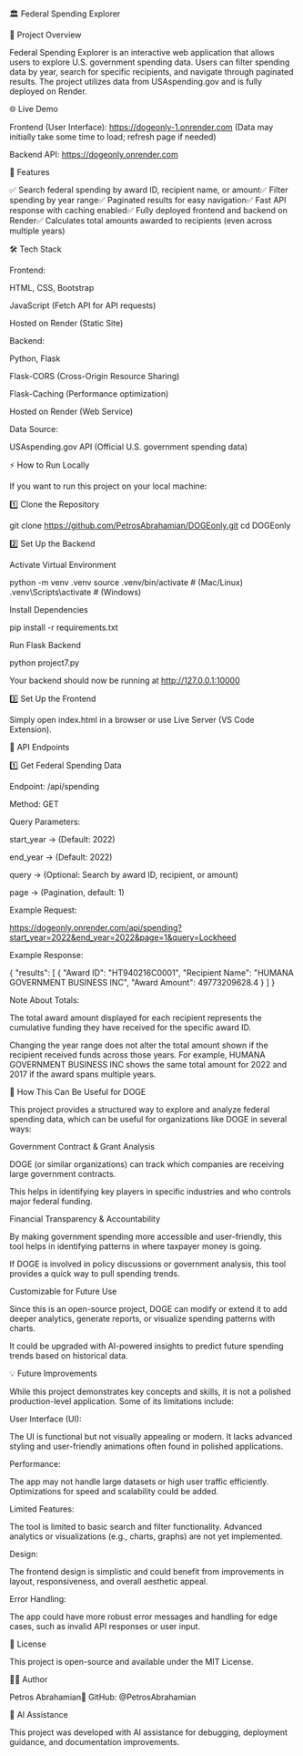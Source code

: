 🏛️ Federal Spending Explorer

📌 Project Overview

Federal Spending Explorer is an interactive web application that allows users to explore U.S. government spending data. Users can filter spending data by year, search for specific recipients, and navigate through paginated results. The project utilizes data from USAspending.gov and is fully deployed on Render.


🌐 Live Demo

Frontend (User Interface): https://dogeonly-1.onrender.com
(Data may initially take some time to load; refresh page if needed)

Backend API: https://dogeonly.onrender.com


🚀 Features

✅ Search federal spending by award ID, recipient name, or amount✅ Filter spending by year range✅ Paginated results for easy navigation✅ Fast API response with caching enabled✅ Fully deployed frontend and backend on Render✅ Calculates total amounts awarded to recipients (even across multiple years)


🛠️ Tech Stack


Frontend:

HTML, CSS, Bootstrap

JavaScript (Fetch API for API requests)

Hosted on Render (Static Site)


Backend:

Python, Flask

Flask-CORS (Cross-Origin Resource Sharing)

Flask-Caching (Performance optimization)

Hosted on Render (Web Service)

Data Source:

USAspending.gov API (Official U.S. government spending data)


⚡ How to Run Locally


If you want to run this project on your local machine:


1️⃣ Clone the Repository

git clone https://github.com/PetrosAbrahamian/DOGEonly.git
cd DOGEonly


2️⃣ Set Up the Backend


Activate Virtual Environment

python -m venv .venv
source .venv/bin/activate  # (Mac/Linux)
.venv\Scripts\activate    # (Windows)

Install Dependencies

pip install -r requirements.txt

Run Flask Backend

python project7.py

Your backend should now be running at http://127.0.0.1:10000


3️⃣ Set Up the Frontend


Simply open index.html in a browser or use Live Server (VS Code Extension).


📡 API Endpoints


1️⃣ Get Federal Spending Data


Endpoint: /api/spending

Method: GET

Query Parameters:

start_year → (Default: 2022)

end_year → (Default: 2022)

query → (Optional: Search by award ID, recipient, or amount)

page → (Pagination, default: 1)

Example Request:

https://dogeonly.onrender.com/api/spending?start_year=2022&end_year=2022&page=1&query=Lockheed

Example Response:

{
  "results": [
    {
      "Award ID": "HT940216C0001",
      "Recipient Name": "HUMANA GOVERNMENT BUSINESS INC",
      "Award Amount": 49773209628.4
    }
  ]
}

Note About Totals:

The total award amount displayed for each recipient represents the cumulative funding they have received for the specific award ID.

Changing the year range does not alter the total amount shown if the recipient received funds across those years. For example, HUMANA GOVERNMENT BUSINESS INC shows the same total amount for 2022 and 2017 if the award spans multiple years.


🚀 How This Can Be Useful for DOGE

This project provides a structured way to explore and analyze federal spending data, which can be useful for organizations like DOGE in several ways:

Government Contract & Grant Analysis

DOGE (or similar organizations) can track which companies are receiving large government contracts.

This helps in identifying key players in specific industries and who controls major federal funding.

Financial Transparency & Accountability

By making government spending more accessible and user-friendly, this tool helps in identifying patterns in where taxpayer money is going.

If DOGE is involved in policy discussions or government analysis, this tool provides a quick way to pull spending trends.

Customizable for Future Use

Since this is an open-source project, DOGE can modify or extend it to add deeper analytics, generate reports, or visualize spending patterns with charts.

It could be upgraded with AI-powered insights to predict future spending trends based on historical data.


💡 Future Improvements

While this project demonstrates key concepts and skills, it is not a polished production-level application. Some of its limitations include:

User Interface (UI):

The UI is functional but not visually appealing or modern. It lacks advanced styling and user-friendly animations often found in polished applications.

Performance:

The app may not handle large datasets or high user traffic efficiently. Optimizations for speed and scalability could be added.

Limited Features:

The tool is limited to basic search and filter functionality. Advanced analytics or visualizations (e.g., charts, graphs) are not yet implemented.

Design:

The frontend design is simplistic and could benefit from improvements in layout, responsiveness, and overall aesthetic appeal.

Error Handling:

The app could have more robust error messages and handling for edge cases, such as invalid API responses or user input.

📜 License

This project is open-source and available under the MIT License.

👨‍💻 Author

Petros Abrahamian🚀 GitHub: @PetrosAbrahamian

🤖 AI Assistance

This project was developed with AI assistance for debugging, deployment guidance, and documentation improvements.

